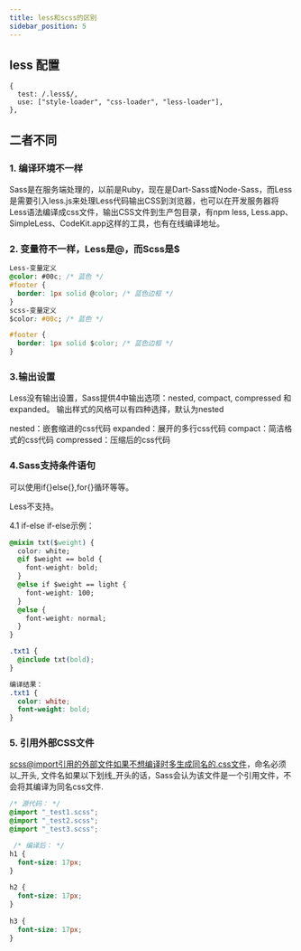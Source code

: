 ```yaml
---
title: less和scss的区别
sidebar_position: 5
---
```


## less 配置
```
{
  test: /.less$/,
  use: ["style-loader", "css-loader", "less-loader"],
},
```

## 二者不同
### 1. 编译环境不一样
Sass是在服务端处理的，以前是Ruby，现在是Dart-Sass或Node-Sass，而Less是需要引入less.js来处理Less代码输出CSS到浏览器，也可以在开发服务器将Less语法编译成css文件，输出CSS文件到生产包目录，有npm less, Less.app、SimpleLess、CodeKit.app这样的工具，也有在线编译地址。

### 2. 变量符不一样，Less是@，而Scss是$
```css
Less-变量定义
@color: #00c; /* 蓝色 */
#footer {
  border: 1px solid @color; /* 蓝色边框 */
}
scss-变量定义
$color: #00c; /* 蓝色 */

#footer {
  border: 1px solid $color; /* 蓝色边框 */
}
```

### 3.输出设置
Less没有输出设置，Sass提供4中输出选项：nested, compact, compressed 和 expanded。
输出样式的风格可以有四种选择，默认为nested

nested：嵌套缩进的css代码
expanded：展开的多行css代码
compact：简洁格式的css代码
compressed：压缩后的css代码

### 4.Sass支持条件语句
可以使用if{}else{},for{}循环等等。

Less不支持。

4.1 if-else if-else示例：
```css
@mixin txt($weight) { 
  color: white; 
  @if $weight == bold { 
    font-weight: bold;
  } 
  @else if $weight == light { 
    font-weight: 100;
  } 
  @else { 
    font-weight: normal;
  } 
}

.txt1 { 
  @include txt(bold); 
}

编译结果：
.txt1 {
  color: white;
  font-weight: bold; 
}
```

### 5. 引用外部CSS文件
scss@import引用的外部文件如果不想编译时多生成同名的.css文件，命名必须以_开头, 文件名如果以下划线_开头的话，Sass会认为该文件是一个引用文件，不会将其编译为同名css文件.
```css
/* 源代码： */
@import "_test1.scss";
@import "_test2.scss";
@import "_test3.scss";

 /* 编译后： */
h1 {
  font-size: 17px;
}
 
h2 {
  font-size: 17px;
}
 
h3 {
  font-size: 17px;
}
```
